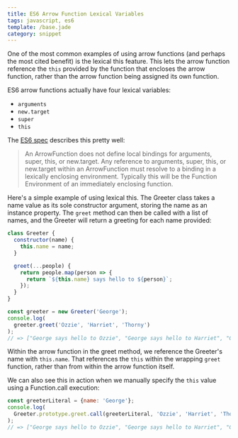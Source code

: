 ```yaml
---
title: ES6 Arrow Function Lexical Variables
tags: javascript, es6
template: /base.jade
category: snippet
---
```


One of the most common examples of using arrow functions (and perhaps the most cited benefit) is the lexical this feature. This lets the arrow function reference the `this` provided by the function that encloses the arrow function, rather than the arrow function being assigned its own function.

ES6 arrow functions actually have four lexical variables:

* `arguments`
* `new.target`
* `super`
* `this`

The [ES6 spec](http://www.ecma-international.org/ecma-262/6.0/#sec-arrow-function-definitions-runtime-semantics-evaluation) describes this pretty well:

> An ArrowFunction does not define local bindings for arguments, super, this, or new.target. Any reference to arguments, super, this, or new.target within an ArrowFunction must resolve to a binding in a lexically enclosing environment. Typically this will be the Function Environment of an immediately enclosing function.

Here's a simple example of using lexical this. The Greeter class takes a name value as its sole constructor argument, storing the name as an instance property. The `greet` method can then be called with a list of names, and the Greeter will return a greeting for each name provided:

```javascript
class Greeter {
  constructor(name) {
    this.name = name;
  }

  greet(...people) {
    return people.map(person => {
      return `${this.name} says hello to ${person}`;
    });
  }
}

const greeter = new Greeter('George');
console.log(
  greeter.greet('Ozzie', 'Harriet', 'Thorny')
);
// => ["George says hello to Ozzie", "George says hello to Harriet", "George says hello to Thorny"]
```

Within the arrow function in the greet method, we reference the Greeter's name with `this.name`. That references the `this` within the wrapping `greet` function, rather than from within the arrow function itself.

We can also see this in action when we manually specify the `this` value using a Function.call execution:

```javascript
const greeterLiteral = {name: 'George'};
console.log(
  Greeter.prototype.greet.call(greeterLiteral, 'Ozzie', 'Harriet', 'Thorny')
);
// => ["George says hello to Ozzie", "George says hello to Harriet", "George says hello to Thorny"]
```
